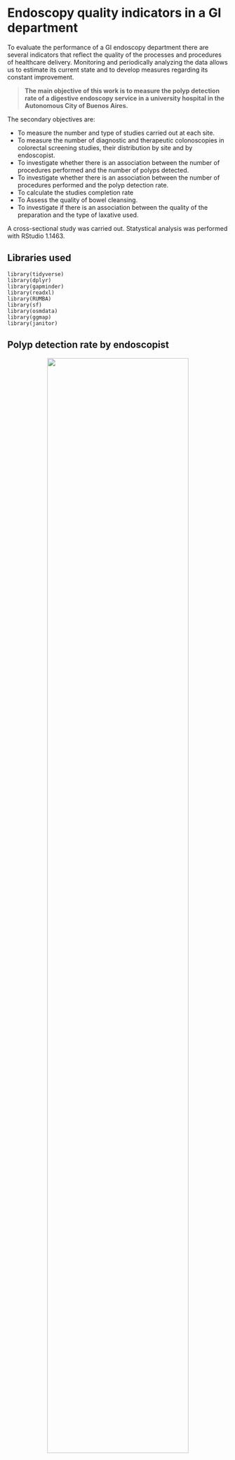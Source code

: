 # Endoscopy quality indicators in a GI department

To evaluate the performance of a GI endoscopy department there are several indicators that reflect the quality of the processes and procedures of healthcare delivery.  Monitoring and periodically analyzing the data allows us to estimate its current state and to develop measures regarding its constant improvement.

> **The main objective of this work is to measure the polyp detection rate of a digestive endoscopy service in a university hospital in the Autonomous City of Buenos Aires.**

The secondary objectives are:
- To measure the number and type of studies carried out at each site.
- To measure the number of diagnostic and therapeutic colonoscopies in colorectal screening studies, their distribution by site and by endoscopist.
- To investigate whether there is an association between the number of procedures performed and the number of polyps detected.
- To investigate whether there is an association between the number of procedures performed and the polyp detection rate.
- To calculate the studies completion rate
- To Assess the quality of bowel cleansing.
- To investigate if there is an association between the quality of the preparation and the type of laxative used.


A cross-sectional study was carried out. Statystical analysis was performed with RStudio 1.1463.

## **Libraries used**
```
library(tidyverse)
library(dplyr)
library(gapminder)
library(readxl)
library(RUMBA)
library(sf)
library(osmdata)
library(ggmap)
library(janitor)
```

## **Polyp detection rate by endoscopist**

<p align="center">
<img src= "https://user-images.githubusercontent.com/60556106/185814660-1e57bc0e-702e-4ae0-b82a-06bd381c78d3.PNG" width="80%">

## **Polypectomies by number of studies & endoscopyst polyp detection rate by number of studies**

<img align="left" img src= "https://user-images.githubusercontent.com/60556106/185814876-060fac8b-fae0-4b7f-9aff-a1fb71e492ad.PNG" width="45%"> <img src= "https://user-images.githubusercontent.com/60556106/185814879-0b170eda-65c0-4dd1-9f85-2954154a7d5a.PNG" width="45%">
</pre>

## **Confirming there is correlation for polypectomies but not for polyp detection rate**
```
cor(tabla_deteccion$Estudios, tabla_deteccion$Polipectomias)
## [1] 0.9853041
cor(tabla_deteccion$Estudios, tabla_deteccion$Tasa)
## [1] -0.1780102
```

## **Performing and plotting a linear regression between polypectomies and number of studies**

```
regresion_lineal_simple <-  lm(Polipectomias ~ Estudios,
               tabla_deteccion)

regresion_lineal_simple

Call:
lm(formula = Polipectomias ~ Estudios, data = tabla_deteccion) 

Coefficients:
(Intercept)     Estudios  
    9.9600       0.4196
```
<p align="center">
<img src= "https://user-images.githubusercontent.com/60556106/185815852-ac35a9fc-59ca-4ce6-a35f-451caea9b1e8.PNG" width="80%">

## **Colonoscopy completition rates**
  
<p align="center">
<img src= "https://user-images.githubusercontent.com/60556106/185815951-faa899e4-3210-43ef-81d4-ada199131e73.PNG" width="70%">

## **Assessment of bowel cleansing by laxative**

<p align="center">
<img src= "https://user-images.githubusercontent.com/60556106/185816021-34820941-f8df-4e10-84a2-b23d01fda4b3.PNG" width="80%">

## **Conclusions**

We found that the polyp detection rate in our hospital was significantly over the minimum standard recommendations. As expected in good quality colonoscopies, there is a linear association between the number of polypectomies and the number of studies performed. There was no correlation observed between the number of studies and the polyp detection rate. 
  
</pre>

The proportion of studies completed (called cecal intubation rate) and the quality of bowel cleansing were in line with the standard recommendations for screening colonoscopies. 

